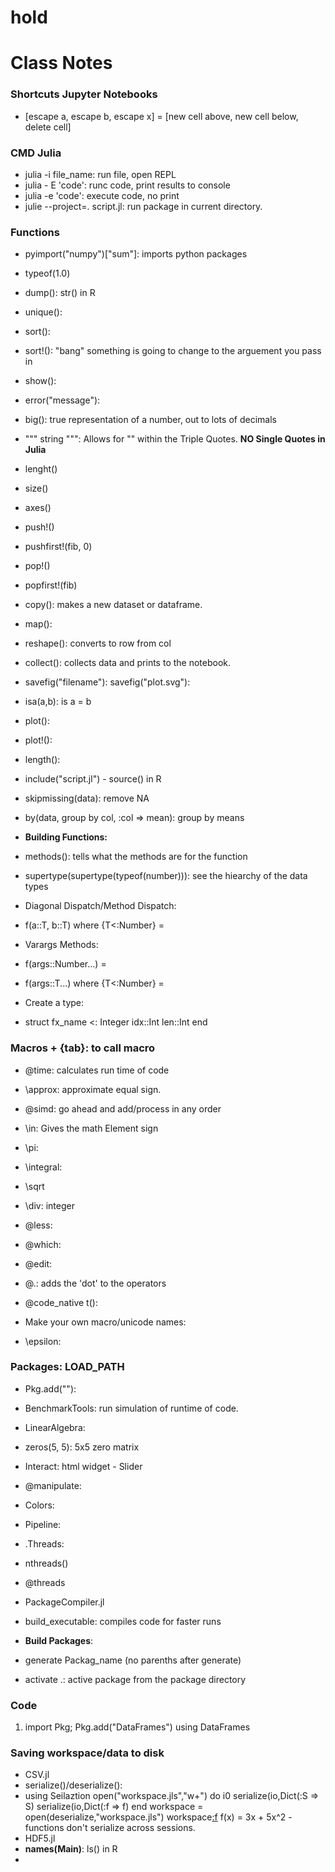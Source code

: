 # hold

# Class Notes

### Shortcuts Jupyter Notebooks
 - [escape a, escape b, escape x] = [new cell above, new cell below, delete cell]

### CMD Julia
 - julia -i file_name: run file, open REPL
 - julia - E 'code': runc code, print results to console
 - julia -e 'code': execute code, no print
 - julie --project=. script.jl: run package in current directory.
 
### Functions
 - pyimport("numpy")["sum"]: imports python packages
 - typeof(1.0)
 - dump(): str() in R
 - unique():
 - sort():
 - sort!(): "bang" something is going to change to the arguement you pass in
 - show():
 - error("message"):
 - big(): true representation of a number, out to lots of decimals
 - """ string """: Allows for "" within the Triple Quotes. **NO Single Quotes in Julia**
 - lenght()
 - size()
 - axes() 
 - push!()
 - pushfirst!(fib, 0)
 - pop!()
 - popfirst!(fib)
 - copy(): makes a new dataset or dataframe.
 - map():
 - reshape(): converts to row from col
 - collect(): collects data and prints to the notebook.
 - savefig("filename"): savefig("plot.svg"):
 - isa(a,b): is a = b 
 - plot():
 - plot!():
 - length():
 - include("script.jl") - source() in R
 - skipmissing(data): remove NA
 - by(data, group by col, :col => mean): group by means
 
 - **Building Functions:**
  - methods(): tells what the methods are for the function
  - supertype(supertype(typeof(number))): see the hiearchy of the data types
  - Diagonal Dispatch/Method Dispatch: 
   - f(a::T, b::T) where {T<:Number} = 
  - Varargs Methods:
   - f(args::Number...) = 
   - f(args::T...) where {T<:Number} = 
  - Create a type:
   - struct fx_name <: Integer
      idx::Int
      len::Int
     end 

### Macros + {tab}: to call macro
 - @time: calculates run time of code
 - \approx: approximate equal sign.  
 - @simd: go ahead and add/process in any order
 - \in: Gives the math Element sign
 - \pi:
 - \integral:
 - \sqrt
 - \div: integer 
 - @less:
 - @which:
 - @edit:
 - @.: adds the 'dot' to the operators 
 - @code_native t():
 
 - Make your own macro/unicode names:
  - \epsilon: 
  
### Packages: LOAD_PATH
 - Pkg.add(""): 
 - BenchmarkTools: run simulation of runtime of code.
 - LinearAlgebra:
  - zeros(5, 5): 5x5 zero matrix
  
 - Interact: html widget - Slider
  - @manipulate:
 - Colors:
 - Pipeline:
 - .Threads: 
  - nthreads()
  - @threads
 - PackageCompiler.jl
  - build_executable: compiles code for faster runs
 - **Build Packages**: 
  - generate Packag_name (no parenths after generate)
  - activate .: active package from the package directory

### Code
 1. import Pkg; Pkg.add("DataFrames")
using DataFrames

### Saving workspace/data to disk
 - CSV.jl
 - serialize()/deserialize():
  - using Seilaztion
    open("workspace.jls","w+") do i0
       serialize(io,Dict(:S => S)
       serialize(io,Dict(:f => f)
    end
    workspace = open(deserialize,"workspace.jls")
    workspace[:f](3)
    f(x) = 3x + 5x^2 - functions don't serialize across sessions.
 - HDF5.jl
 - **names(Main)**: ls() in R
 -  
